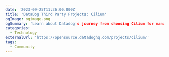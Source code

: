 ```yaml
---
date: '2023-09-25T11:36:00.000Z'
title: 'DataDog Third Party Projects: Cilium'
ogImage: ogimage.png
ogSummary: 'Learn about Datadog's journey from choosing Cilium for managing their complex Kubernetes environment to actively contributing to the Cilium project'
categories:
  - Technology
externalUrl: 'https://opensource.datadoghq.com/projects/cilium/'
tags:
  - Community
---
```

